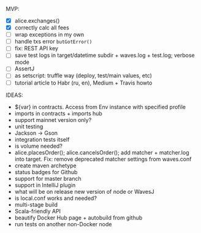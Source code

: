 MVP:
- [x] alice.exchanges()
- [x] correctly calc all fees
- [ ] wrap exceptions in my own
- [ ] handle txs error `butGotError()`
- [ ] fix: REST API key
- [ ] save test logs in target/datetime subdir + waves.log + test.log; verbose mode
- [ ] AssertJ
- [ ] as setscript: truffle way (deploy, test/main values, etc)
- [ ] tutorial article to Habr (ru, en), Medium + Travis howto

IDEAS:
* ${var} in contracts. Access from Env instance with specified profile
* imports in contracts + imports hub
* support mainnet version only?
* unit testing
* Jackson -> Gson
* integration tests itself
* is volume needed?
* alice.placesOrder(); alice.cancelsOrder(); add matcher + matcher.log into target. Fix: remove deprecated matcher settings from waves.conf
* create maven archetype
* status badges for Github
* support for master branch
* support in IntelliJ plugin
* what will be on release new version of node or WavesJ
* is local.conf works and needed?
* multi-stage build
* Scala-friendly API
* beautify Docker Hub page + autobuild from github
* run tests on another non-Docker node
